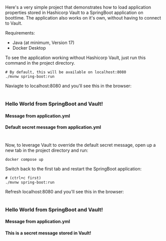 
Here's a very simple project that demonstrates how to load application properties stored in Hashicorp Vault to a SpringBoot application on boottime. The application also works on it's own, without having to connect to Vault.

Requirements:
- Java (at minimum, Version 17)
- Docker Desktop


To see the application working without Hashicorp Vault, just run this command in the project directory.
```
# By default, this will be available on localhost:8080
./mvnw spring-boot:run
```
Naviagte to localhost:8080 and you'll see this in the browser: 

#
### Hello World from SpringBoot and Vault!
#### Message from application.yml
#### Default secret message from application.yml
#

Now, to leverage Vault to override the default secret message, open up a new tab in the project directory and run: 

```
docker compose up
```
Switch back to the first tab and restart the SpringBoot application: 
```
# (ctrl+c first)
./mvnw spring-boot:run
```
Refresh localhost:8080 and you'll see this in the browser: 

#
### Hello World from SpringBoot and Vault!
#### Message from application.yml
#### This is a secret message stored in Vault!
#

